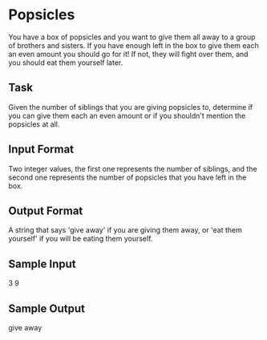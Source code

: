 # Popsicles
You have a box of popsicles and you want to give them all away to a group of brothers and sisters. If you have enough left in the box to give them each an even amount you should go for it! If not, they will fight over them, and you should eat them yourself later.

## Task
Given the number of siblings that you are giving popsicles to, determine if you can give them each an even amount or if you shouldn't mention the popsicles at all.

## Input Format
Two integer values, the first one represents the number of siblings, and the second one represents the number of popsicles that you have left in the box.

## Output Format
A string that says 'give away' if you are giving them away, or 'eat them yourself' if you will be eating them yourself.

## Sample Input
3 9

## Sample Output
give away

